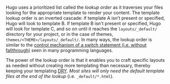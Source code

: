 Hugo uses a prioritized list called the *lookup order* as it traverses your files looking for the appropriate template to render your content. The template lookup order is an inverted cascade: if template A isn’t present or specified, Hugo will look to template B. If template B isn't present or specified, Hugo will look for template C, and so on until it reaches the `layouts/_default/` directory for your project, or in the case of themes, `themes/<THEME>/layouts/_default/`. In many ways, the lookup order is similar to the [control mechanism of a switch statement (i.e. without fallthrough)][switch] seen in many programming languages.

The power of the lookup order is that it enables you to craft specific layouts as needed without creating more templating than necessary, thereby keeping your templating [DRY][dry]. *Most sites will only need the default template files at the end of the lookup* (i.e. `_default/*.html`).

[dry]: https://en.wikipedia.org/wiki/Don%27t_repeat_yourself
[switch]: https://en.wikipedia.org/wiki/Switch_statement#Fallthrough
